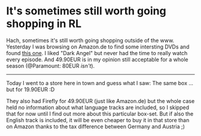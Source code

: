 # It's sometimes still worth going shopping in RL

Hach, sometimes it's still worth going shopping outside of  the www. Yesterday I was browsing on Amazon.de to find some intersting DVDs and found [this one](http://www.amazon.de/exec/obidos/ASIN/B0009Y2W12/qid=1148737843/sr=8-2/ref=pd_ka_2/302-2731802-9656803). I liked "Dark Angel" but never had the time to really watch every episode. And 49.90EUR is in my opinion still acceptable for a whole season (@Paramount: 80EUR _isn't_). 

-------------------------------



Today I went to a store here in town and guess what I saw: The same box ... but for 19.90EUR :D 



They also had Firefly for 49.90EUR (just like Amazon.de) but the whole case held no information about what language tracks are included, so I skipped that for now until I find out more about this particular box-set. But if also the English track is included, it will be even cheaper to buy it in that store than on Amazon thanks to the tax difference between Germany and Austria ;)
